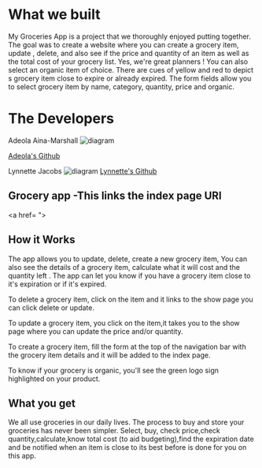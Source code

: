 
# What we built
My Groceries App is a project that we thoroughly enjoyed putting together. The goal was to create a website where you can create a grocery item, update , delete, and also see if the price and quantity of an item as well as the total cost of your grocery list. Yes, we're great planners !  You can also select an organic item of choice. There are  cues of yellow and red to depict s grocery item close to expire or already expired. The form fields allow you to select grocery item by name, category, quantity, price and organic.

# The Developers

Adeola Aina-Marshall ![diagram](https://ca.slack-edge.com/TCVA3PF24-U06471E6458-39230e958373-512)
 
 <a href= "https://github.com/datCodeGirl"> Adeola's Github </a> 

 Lynnette Jacobs ![diagram](https://ca.slack-edge.com/TCVA3PF24-U063SF3T8QP-18065f45177e-512)
 <a href= "https://github.com/lynnjaco"> Lynnette's Github </a>



## Grocery app -This links the index page URl

<a href= ">

## How it Works
The app allows you to update, delete, create a new grocery item, You can also see the details of a grocery item, calculate what it will cost and the quantity left . The app can let you know if you have a grocery item close to it's expiration or if it's expired.

To delete a grocery item, click on the item and it links to the show page you can click delete or update. 

To update a grocery item, you click on the item,it takes you to the show page where you can update the price and/or quantity.

To create a grocery item, fill the form at the top of the navigation bar with the grocery item details and it will be added to the index page.

To know if your grocery is organic, you'll see the green logo sign highlighted on your product.


## What you get
We all use groceries in our daily lives. The process to buy and store your groceries has never been simpler. Select, buy, check price,check quantity,calculate,know total cost (to aid budgeting),find the expiration date and be notified when an item is close to its best before is done for you on this app.





